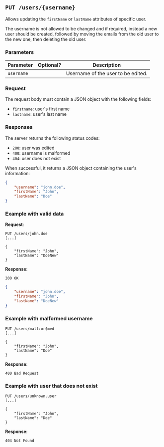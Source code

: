 ## `PUT /users/{username}`

Allows updating the `firstName` or `lastName` attributes of specific user.

The username is not allowed to be changed and if required, instead a new user should be created,
followed by moving the emails from the old user to the new one, then deleting the old user.

### Parameters

| Parameter   | Optional? | Description                        |
|-------------|-----------|------------------------------------|
| `username`  |           | Username of the user to be edited. |

### Request

The request body must contain a JSON object with the following fields:

- `firstname`: user's first name
- `lastname`: user's last name

### Responses

The server returns the following status codes:

- `200`: user was edited
- `400`: username is malformed
- `404`: user does not exist

When successful, it returns a JSON object containing the user's information:

```json
{
    "username": "john.doe",
    "firstName": "John",
    "lastName": "Doe"
}
```

### Example with valid data

**Request**:

```
PUT /users/john.doe
[...]

{
    "firstName": "John",
    "lastName": "DoeNew"
}
```

**Response**:

`200 OK`

```json
{
    "username": "john.doe",
    "firstName": "John",
    "lastName": "DoeNew"
}
```

### Example with malformed username

```
PUT /users/malf:or$med
[...]

{
    "firstName": "John",
    "lastName": "Doe"
}
```

**Response**:

```
400 Bad Request
```

### Example with user that does not exist

```
PUT /users/unknown.user
[...]

{
    "firstName": "John",
    "lastName": "Doe"
}
```

**Response**:

```
404 Not Found
```

